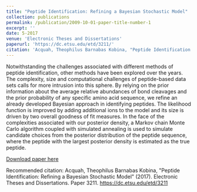 ```yaml
---
title: "Peptide Identification: Refining a Bayesian Stochastic Model"
collection: publications
permalink: /publication/2009-10-01-paper-title-number-1
excerpt: ''
date: 5-2017
venue: 'Electronic Theses and Dissertations'
paperurl: 'https://dc.etsu.edu/etd/3211/'
citation: 'Acquah, Theophilus Barnabas Kobina, "Peptide Identification: Refining a Bayesian Stochastic Model" (2017). Electronic Theses and Dissertations. Paper 3211. https://dc.etsu.edu/etd/3211'
---
```

Notwithstanding the challenges associated with different methods of peptide identification, other methods have been explored over the years. The complexity, size and computational challenges of peptide-based data sets calls for more intrusion into this sphere. By relying on the prior information about the average relative abundances of bond cleavages and the prior probability of any specific amino acid sequence, we refine an already developed Bayesian approach in identifying peptides. The likelihood function is improved by adding additional ions to the model and its size is driven by two overall goodness of fit measures. In the face of the complexities associated with our posterior density, a Markov chain Monte Carlo algorithm coupled with simulated annealing is used to simulate candidate choices from the posterior distribution of the peptide sequence, where the peptide with the largest posterior density is estimated as the true peptide.

[Download paper here](https://dc.etsu.edu/etd/3211/)

Recommended citation: Acquah, Theophilus Barnabas Kobina, "Peptide Identification: Refining a Bayesian Stochastic Model" (2017). Electronic Theses and Dissertations. Paper 3211. https://dc.etsu.edu/etd/3211
